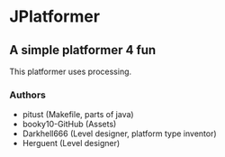 # JPlatformer
## A simple platformer 4 fun
This platformer uses processing.
### Authors
- pitust (Makefile, parts of java)
- booky10-GitHub (Assets)
- Darkhell666 (Level designer, platform type inventor)
- Herguent (Level designer)
